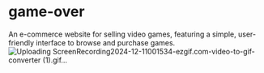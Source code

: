 # game-over
An e-commerce website for selling video games, featuring a simple, user-friendly interface to browse and purchase games.
![Uploading ScreenRecording2024-12-11001534-ezgif.com-video-to-gif-converter (1).gif…]()

